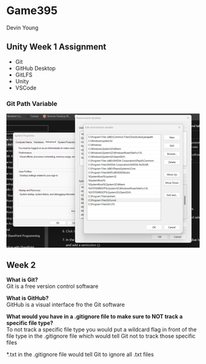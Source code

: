 # Game395

Devin Young

## Unity Week 1 Assignment

- Git
- GitHub Desktop
- GitLFS
- Unity
- VSCode

### Git Path Variable

![Git Path Variable](GitPathScreenshot.png)

## Week 2

**What is Git?**  
Git is a free version control software

**What is GitHub?**  
GitHub is a visual interface fro the Git software

**What would you have in a .gitignore file to make sure to NOT track a specific file type?**  
To not track a specific file type you would put a wildcard flag in front of the file type in the .gitignore file which would tell Git not to track those specific files

*.txt in the .gitignore file would tell Git to ignore all .txt files